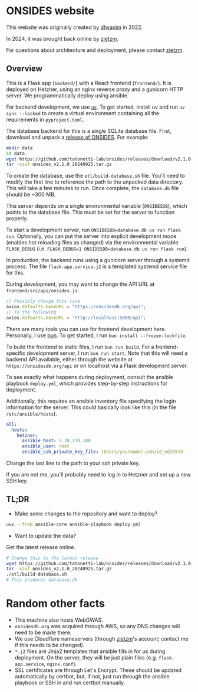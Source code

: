 # ONSIDES website

This website was originally created by [dhvanim](https://github.com/dhvanim) in 2022.

In 2024, it was brought back online by [zietzm](https://github.com/zietzm).

For questions about architecture and deployment, please contact [zietzm](https://github.com/zietzm).


## Overview

This is a Flask app (`backend/`) with a React frontend (`frontend/`).
It is deployed on Hetzner, using an nginx reverse proxy and a gunicorn HTTP server.
We programmatically deploy using ansible.

For backend development, we use [`uv`](https://docs.astral.sh/uv/).
To get started, install uv and run `uv sync --locked` to create a virtual environment containing all the requirements in `pyproject.toml`.

The database backend for this is a single SQLite database file.
First, download and unpack a [release of ONSIDES](https://github.com/tatonetti-lab/onsides/releases).
For example:

```bash
mkdir data
cd data
wget https://github.com/tatonetti-lab/onsides/releases/download/v2.1.0-20240925/onsides_v2.1.0_20240925.tar.gz
tar -xzvf onsides_v2.1.0_20240925.tar.gz
```

To create the database, use the `etl/build-database.sh` file.
You'll need to modify the first line to reference the path to the unpacked data directory.
This will take a few minutes to run.
Once complete, the `database.db` file should be ~300 MB.

This server depends on a single environmental variable (`ONSIDESDB`), which points to the database file.
This must be set for the server to function properly.

To start a development server, run `ONSIDESDB=database.db uv run flask run`.
Optionally, you can put the server into explicit development mode (enables hot reloading files as changed) via the environmental variable `FLASK_DEBUG` (i.e. `FLASK_DEBUG=1 ONSIDESDB=database.db uv run flask run`).

In production, the backend runs using a gunicorn server through a systemd process.
The file `flask-app.service.j2` is a templated systemd service file for this.

During development, you may want to change the API URL at `frontend/src/api/onsides.js`:

```js
// Possibly change this line
axios.defaults.baseURL = "https://onsidesdb.org/api";
// To the following
axios.defaults.baseURL = "http://localhost:5000/api";
```

There are many tools you can use for frontend development here.
Personally, I use [bun](https://bun.sh/).
To get started, I run `bun install --frozen-lockfile`.

To build the frontend to static files, I run `bun run build`.
For a frontend-specific development server, I run `bun run start`.
Note that this will need a backend API available, either through the website at `https://onsidesdb.org/api` or on localhost via a Flask development server.

To see exactly what happens during deployment, consult the ansible playbook `deploy.yml`, which provides step-by-step instructions for deployment.

Additionally, this requires an ansible inventory file specifying the login information for the server.
This could basically look like this (in the file `/etc/ansible/hosts`).

```yaml
all:
  hosts:
    hetzner:
      ansible_host: 5.78.130.180
      ansible_user: root
      ansible_ssh_private_key_file: /Users/yourname/.ssh/id_ed25519
```

Change the last line to the path to your ssh private key.

If you are not me, you'll probably need to log in to Hetzner and set up a new SSH key.


## TL;DR

- Make some changes to the repository and want to deploy?

```bash
uvx --from ansible-core ansible-playbook deploy.yml
```

- Want to update the data?

Get the latest release online.

```bash
# Change this to the latest release
wget https://github.com/tatonetti-lab/onsides/releases/download/v2.1.0-20240925/onsides_v2.1.0_20240925.tar.gz
tar -xzvf onsides_v2.1.0_20240925.tar.gz
./etl/build-database.sh
# This produces database.db
```

# Random other facts

- This machine also hosts WebGWAS.
- `onsidesdb.org` was acquired through AWS, so any DNS changes will need to be made there.
- We use Cloudflare nameservers (through [zietzm](https://github.com/zietzm)'s account; contact me if this needs to be changed).
- `*.j2` files are Jinja2 templates that ansible fills in for us during deployment. On the server, they will be just plain files (e.g. `flask-app.service`, `nginx.conf`).
- SSL certificates are through Let's Encrypt. These should be updated automatically by certbot, but, if not, just run through the ansible playbook or SSH in and run certbot manually.
